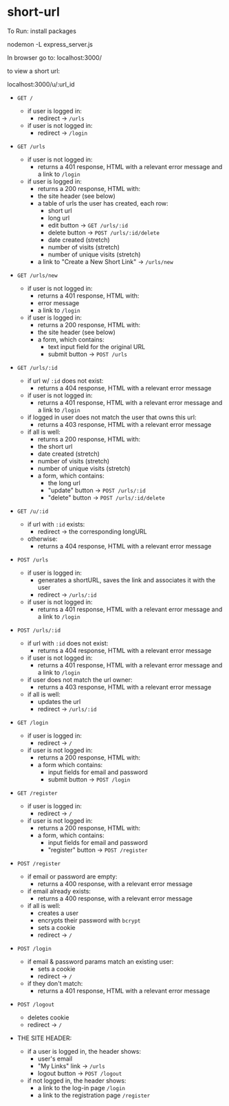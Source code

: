 # short-url

To Run:
install packages

nodemon -L express_server.js

In browser go to:  localhost:3000/

to view a short url:

localhost:3000/u/:url_id


<ul>
<li><p><code>GET /</code></p>

<ul>
<li>if user is logged in:

<ul>
<li>redirect -&gt; <code>/urls</code></li>
</ul></li>
<li>if user is not logged in:

<ul>
<li>redirect -&gt; <code>/login</code></li>
</ul></li>
</ul></li>
<li><p><code>GET /urls</code></p>

<ul>
<li>if user is not logged in:

<ul>
<li>returns a 401 response, HTML with a relevant error message and a link to <code>/login</code></li>
</ul></li>
<li>if user is logged in:

<ul>
<li>returns a 200 response, HTML with:</li>
<li>the site header (see below)</li>
<li>a table of urls the user has created, each row:

<ul>
<li>short url</li>
<li>long url</li>
<li>edit button -&gt; <code>GET /urls/:id</code></li>
<li>delete button -&gt; <code>POST /urls/:id/delete</code></li>
<li>date created (stretch)</li>
<li>number of visits (stretch)</li>
<li>number of unique visits (stretch)</li>
</ul></li>
<li>a link to "Create a New Short Link" -&gt; <code>/urls/new</code></li>
</ul></li>
</ul></li>
<li><p><code>GET /urls/new</code></p>

<ul>
<li>if user is not logged in:

<ul>
<li>returns a 401 response, HTML with:</li>
<li>error message</li>
<li>a link to <code>/login</code></li>
</ul></li>
<li>if user is logged in:

<ul>
<li>returns a 200 response, HTML with:</li>
<li>the site header (see below)</li>
<li>a form, which contains:

<ul>
<li>text input field for the original URL</li>
<li>submit button -&gt; <code>POST /urls</code></li>
</ul></li>
</ul></li>
</ul></li>
<li><p><code>GET /urls/:id</code></p>

<ul>
<li>if url w/ <code>:id</code> does not exist:

<ul>
<li>returns a 404 response, HTML with a relevant error message</li>
</ul></li>
<li>if user is not logged in:

<ul>
<li>returns a 401 response,  HTML with a relevant error message and a link to <code>/login</code></li>
</ul></li>
<li>if logged in user does not match the user that owns this url:

<ul>
<li>returns a 403 response,  HTML with a relevant error message</li>
</ul></li>
<li>if all is well:

<ul>
<li>returns a 200 response, HTML with:</li>
<li>the short url</li>
<li>date created (stretch)</li>
<li>number of visits (stretch)</li>
<li>number of unique visits (stretch)</li>
<li>a form, which contains:

<ul>
<li>the long url</li>
<li>"update" button -&gt; <code>POST /urls/:id</code></li>
<li>"delete" button -&gt; <code>POST /urls/:id/delete</code></li>
</ul></li>
</ul></li>
</ul></li>
<li><p><code>GET /u/:id</code></p>

<ul>
<li>if url with <code>:id</code> exists:

<ul>
<li>redirect -&gt; the corresponding longURL</li>
</ul></li>
<li>otherwise:

<ul>
<li>returns a 404 response, HTML with a relevant error message</li>
</ul></li>
</ul></li>
<li><p><code>POST /urls</code></p>

<ul>
<li>if user is logged in:

<ul>
<li>generates a shortURL, saves the link and associates it with the user</li>
<li>redirect -&gt; <code>/urls/:id</code></li>
</ul></li>
<li>if user is not logged in:

<ul>
<li>returns a 401 response, HTML with a relevant error message and a link to <code>/login</code></li>
</ul></li>
</ul></li>
<li><p><code>POST /urls/:id</code></p>

<ul>
<li>if url with <code>:id</code> does not exist:

<ul>
<li>returns a 404 response, HTML with a relevant error message</li>
</ul></li>
<li>if user is not logged in:

<ul>
<li>returns a 401 response, HTML with a relevant error message and a link to <code>/login</code></li>
</ul></li>
<li>if user does not match the url owner:

<ul>
<li>returns a 403 response, HTML with a relevant error message</li>
</ul></li>
<li>if all is well:

<ul>
<li>updates the url</li>
<li>redirect -&gt; <code>/urls/:id</code></li>
</ul></li>
</ul></li>
<li><p><code>GET /login</code></p>

<ul>
<li>if user is logged in:

<ul>
<li>redirect -&gt; <code>/</code></li>
</ul></li>
<li>if user is not logged in:

<ul>
<li>returns a 200 response, HTML with:</li>
<li>a form which contains:

<ul>
<li>input fields for email and password</li>
<li>submit button -&gt; <code>POST /login</code></li>
</ul></li>
</ul></li>
</ul></li>
<li><p><code>GET /register</code></p>

<ul>
<li>if user is logged in:

<ul>
<li>redirect -&gt; <code>/</code></li>
</ul></li>
<li>if user is not logged in:

<ul>
<li>returns a 200 response, HTML with:</li>
<li>a form, which contains:

<ul>
<li>input fields for email and password</li>
<li>"register" button -&gt; <code>POST /register</code></li>
</ul></li>
</ul></li>
</ul></li>
<li><p><code>POST /register</code></p>

<ul>
<li>if email or password are empty:

<ul>
<li>returns a 400 response, with a relevant error message</li>
</ul></li>
<li>if email already exists:

<ul>
<li>returns a 400 response, with a relevant error message</li>
</ul></li>
<li>if all is well:

<ul>
<li>creates a user</li>
<li>encrypts their password with <code>bcrypt</code></li>
<li>sets a cookie</li>
<li>redirect -&gt; <code>/</code></li>
</ul></li>
</ul></li>
<li><p><code>POST /login</code></p>

<ul>
<li>if email &amp; password params match an existing user:

<ul>
<li>sets a cookie</li>
<li>redirect -&gt; <code>/</code></li>
</ul></li>
<li>if they don't match:

<ul>
<li>returns a 401 response, HTML with a relevant error message</li>
</ul></li>
</ul></li>
<li><p><code>POST /logout</code></p>

<ul>
<li>deletes cookie</li>
<li>redirect -&gt; <code>/</code></li>
</ul></li>
<li><p>THE SITE HEADER:</p>

<ul>
<li>if a user is logged in, the header shows:

<ul>
<li>user's email</li>
<li>"My Links" link -&gt; <code>/urls</code></li>
<li>logout button -&gt; <code>POST /logout</code></li>
</ul></li>
<li>if not logged in, the header shows:

<ul>
<li>a link to the log-in page <code>/login</code></li>
<li>a link to the registration page <code>/register</code></li>
</ul></li>
</ul></li>
</ul>